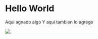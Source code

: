 # Hello World

Aqui agnado algo
Y aqui tambien lo agrego

![](https://media.giphy.com/media/PtUUcXERWXEYM/giphy.gif)
